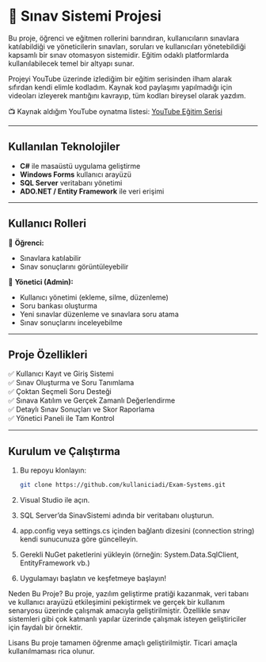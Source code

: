 # 🎯 Sınav Sistemi Projesi

Bu proje, öğrenci ve eğitmen rollerini barındıran, kullanıcıların sınavlara katılabildiği ve yöneticilerin sınavları, soruları ve kullanıcıları yönetebildiği kapsamlı bir sınav otomasyon sistemidir. Eğitim odaklı platformlarda kullanılabilecek temel bir altyapı sunar.

Projeyi YouTube üzerinde izlediğim bir eğitim serisinden ilham alarak sıfırdan kendi elimle kodladım. Kaynak kod paylaşımı yapılmadığı için videoları izleyerek mantığını kavrayıp, tüm kodları bireysel olarak yazdım.

📺 Kaynak aldığım YouTube oynatma listesi: [YouTube Eğitim Serisi](https://www.youtube.com/playlist?list=PLdRq0mbeEBmw2W6mXcMkWS8EpH-3HEyyZ)

---

##  Kullanılan Teknolojiler

- **C#** ile masaüstü uygulama geliştirme
- **Windows Forms** kullanıcı arayüzü
- **SQL Server** veritabanı yönetimi
- **ADO.NET / Entity Framework** ile veri erişimi

---

##  Kullanıcı Rolleri

🔹 **Öğrenci:**
- Sınavlara katılabilir  
- Sınav sonuçlarını görüntüleyebilir  

🔹 **Yönetici (Admin):**
- Kullanıcı yönetimi (ekleme, silme, düzenleme)  
- Soru bankası oluşturma  
- Yeni sınavlar düzenleme ve sınavlara soru atama  
- Sınav sonuçlarını inceleyebilme  

---

##  Proje Özellikleri

✅ Kullanıcı Kayıt ve Giriş Sistemi  
✅ Sınav Oluşturma ve Soru Tanımlama  
✅ Çoktan Seçmeli Soru Desteği  
✅ Sınava Katılım ve Gerçek Zamanlı Değerlendirme  
✅ Detaylı Sınav Sonuçları ve Skor Raporlama  
✅ Yönetici Paneli ile Tam Kontrol  

---

##  Kurulum ve Çalıştırma

1. Bu repoyu klonlayın:
   ```bash
   git clone https://github.com/kullaniciadi/Exam-Systems.git

2. Visual Studio ile açın.
 
3. SQL Server’da SinavSistemi adında bir veritabanı oluşturun.
 
4. app.config veya settings.cs içinden bağlantı dizesini (connection string) kendi sunucunuza göre güncelleyin.
 
5. Gerekli NuGet paketlerini yükleyin (örneğin: System.Data.SqlClient, EntityFramework vb.)
 
6. Uygulamayı başlatın ve keşfetmeye başlayın!

 Neden Bu Proje?
Bu proje, yazılım geliştirme pratiği kazanmak, veri tabanı ve kullanıcı arayüzü etkileşimini pekiştirmek ve gerçek bir kullanım senaryosu üzerinde çalışmak amacıyla geliştirilmiştir. Özellikle sınav sistemleri gibi çok katmanlı yapılar üzerinde çalışmak isteyen geliştiriciler için faydalı bir örnektir.

 Lisans
Bu proje tamamen öğrenme amaçlı geliştirilmiştir. Ticari amaçla kullanılmaması rica olunur.